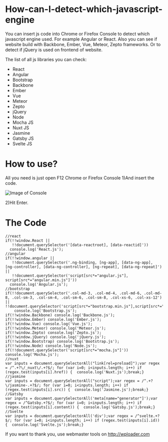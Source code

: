 # How-can-I-detect-which-javascript-engine
You can insert js code into Chrome or Firefox Console to detect which javascript engine used. For example Angular or React.  Also you can see if website build with Backbone, Ember, Vue, Meteor, Zepto frameworks. Or to detect if jQuery is used on frontend of website.

The list of all js libraries you can check:
* React
* Angular
* Bootstrap
* Backbone
* Ember
* Vue
* Meteor
* Zepto
* jQuery
* Node
* Mocha JS
* Nuxt JS
* Jasmine
* Gatsby JS
* Svelte JS

# How to use?
All you need is just open F12 Chrome or Firefox Console
1)And insert the code.

![Image of Console](https://i.stack.imgur.com/t9Z2E.png)

2)Hit Enter.

# The Code
	//react
	if(!!window.React ||
	   !!document.querySelector('[data-reactroot], [data-reactid]'))
	  console.log('React.js');
	//angular
	if(!!window.angular ||
	   !!document.querySelector('.ng-binding, [ng-app], [data-ng-app], [ng-controller], [data-ng-controller], [ng-repeat], [data-ng-repeat]') ||
	   !!document.querySelector('script[src*="angular.js"], script[src*="angular.min.js"]'))
	  console.log('Angular.js');
	//bootstrap
	if(!!document.querySelector('.col-md-3, .col-md-4, .col-md-6, .col-md-8, .col-sm-3, .col-sm-4, .col-sm-6, .col-sm-8, .col-xs-6, .col-xs-12') || !!document.querySelector('script[src*="bootstrap.min.js"],script[src*="bootstrap.bundle.min.js"],script[src*="bootstrap.js"]'))
		console.log('Bootstrap.js');
	if(!!window.Backbone) console.log('Backbone.js');
	if(!!window.Ember) console.log('Ember.js');
	if(!!window.Vue) console.log('Vue.js');
	if(!!window.Meteor) console.log('Meteor.js');
	if(!!window.Zepto) console.log('Zepto.js');
	if(!!window.jQuery) console.log('jQuery.js');
	if(!!window.Bootstrap) console.log('Bootstrap.js');
	if(!!window.Node) console.log('Node.js');
	if(!!document.querySelector('script[src*="mocha.js"]')) console.log('Mocha.js');
	//nuxt
	var inputs = document.querySelectorAll("link[rel=preload]");var regex = /^.+?\/_nuxt\/.+?$/; for (var i=0; i<inputs.length; i++) if (regex.test(inputs[i].href)) {  console.log('Nuxt.js');break;}
	//jasmine
	var inputs = document.querySelectorAll("script");var regex = /^.+?\/jasmine-.+?$/; for (var i=0; i<inputs.length; i++) if (regex.test(inputs[i].src)) {  console.log('Jasmine.js');break;}
	//Gatsby
	var inputs = document.querySelectorAll('meta[name="generator"]');var regex = /^Gatsby.+?$/; for (var i=0; i<inputs.length; i++) if (regex.test(inputs[i].content)) {  console.log('Gatsby.js');break;}
	//Svelte
	var inputs = document.querySelectorAll('div');var regex = /^svelte.+?$/; for (var i=0; i<inputs.length; i++) if (regex.test(inputs[i].id)) {  console.log('Svelte.js');break;}

If you want to thank you, use webmaster tools on http://wploader.com
